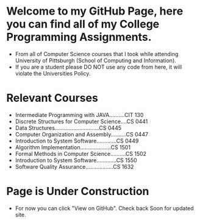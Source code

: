 # Welcome to my GitHub Page, here you can find all of my College Programming Assignments.
  - From all of Computer Science courses that I took while attending University of Pittsburgh (School of Computing and Information).
  - If you are a student please DO NOT use any code from here, it will violate the Universities Policy.
# Relevant Courses
  - Intermediate Programming with JAVA..........CIT 130
  - Discrete Structures for Computer Science....CS 0441
  - Data Structures.............................CS 0445
  - Computer Organization and Assembly..........CS 0447
  - Introduction to System Software.............CS 0449
  - Algorithm Implementation....................CS 1501
  - Formal Methods in Computer Science..........CS 1502
  - Introduction to System Software.............CS 1550
  - Software Quality Assurance..................CS 1632
# Page is Under Construction
  - For now you can click "View on GitHub". Check back Soon for updated site.
